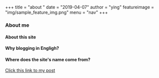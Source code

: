 +++
title = "about  "
date = "2019-04-07"
author = "ying"
featureimage = "img/sample_feature_img.png"
menu = "nav"
+++
### About me






#### About this site
#### Why blogging in Engligh?


#### Where does the site's name come from?
[Click this link to my post](http://www.ying-ish.com/post/about-swimming-alone/)
